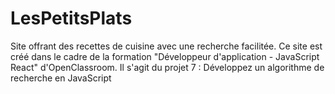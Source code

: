 # LesPetitsPlats
 Site offrant des recettes de cuisine avec une recherche facilitée. Ce site est créé dans le cadre de la formation "Développeur d'application - JavaScript React" d'OpenClassroom. Il s'agit du projet 7 : Développez un algorithme de recherche en JavaScript
